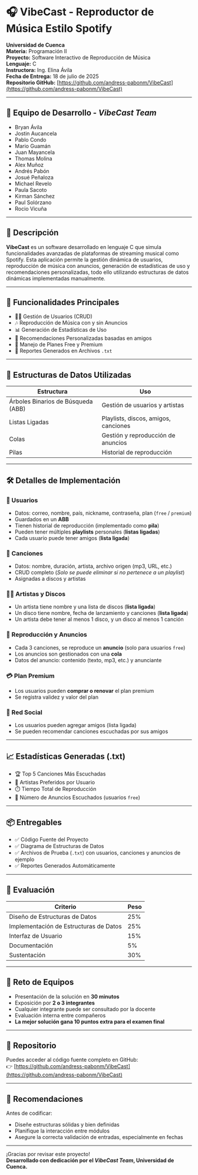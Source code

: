 # 🎧 VibeCast - Reproductor de Música Estilo Spotify

**Universidad de Cuenca**  
**Materia:** Programación II  
**Proyecto:** Software Interactivo de Reproducción de Música  
**Lenguaje:** C  
**Instructora:** Ing. Elina Ávila  
**Fecha de Entrega:** 18 de julio de 2025  
**Repositorio GitHub:** [https://github.com/andress-pabonm/VibeCast](https://github.com/andress-pabonm/VibeCast)

---

## 👥 Equipo de Desarrollo - *VibeCast Team*

- Bryan Ávila  
- Jostin Aucancela  
- Pablo Condo  
- Mario Guamán  
- Juan Mayancela  
- Thomas Molina  
- Alex Muñoz  
- Andrés Pabón  
- Josué Peñaloza  
- Michael Revelo  
- Paula Sacoto  
- Kirman Sánchez  
- Paul Solórzano  
- Rocio Vicuña  

---

## 📌 Descripción

**VibeCast** es un software desarrollado en lenguaje C que simula funcionalidades avanzadas de plataformas de streaming musical como Spotify. Esta aplicación permite la gestión dinámica de usuarios, reproducción de música con anuncios, generación de estadísticas de uso y recomendaciones personalizadas, todo ello utilizando estructuras de datos dinámicas implementadas manualmente.

---

## 🧠 Funcionalidades Principales

- 🧍‍♂️ Gestión de Usuarios (CRUD)
- 🎶 Reproducción de Música con y sin Anuncios
- 📊 Generación de Estadísticas de Uso
- 🤖 Recomendaciones Personalizadas basadas en amigos
- 🔐 Manejo de Planes Free y Premium
- 🧾 Reportes Generados en Archivos `.txt`

---

## 🧱 Estructuras de Datos Utilizadas

| Estructura | Uso |
|-----------|-----|
| Árboles Binarios de Búsqueda (ABB) | Gestión de usuarios y artistas |
| Listas Ligadas | Playlists, discos, amigos, canciones |
| Colas | Gestión y reproducción de anuncios |
| Pilas | Historial de reproducción |

---

## 🛠️ Detalles de Implementación

### 👤 Usuarios
- Datos: correo, nombre, país, nickname, contraseña, plan (`free` / `premium`)
- Guardados en un **ABB**
- Tienen historial de reproducción (implementado como **pila**)
- Pueden tener múltiples **playlists** personales (**listas ligadas**)
- Cada usuario puede tener amigos (**lista ligada**)

### 🎵 Canciones
- Datos: nombre, duración, artista, archivo origen (mp3, URL, etc.)
- CRUD completo (*Solo se puede eliminar si no pertenece a un playlist*)
- Asignadas a discos y artistas

### 👩‍🎤 Artistas y Discos
- Un artista tiene nombre y una lista de discos (**lista ligada**)
- Un disco tiene nombre, fecha de lanzamiento y canciones (**lista ligada**)
- Un artista debe tener al menos 1 disco, y un disco al menos 1 canción

### 📃 Reproducción y Anuncios
- Cada 3 canciones, se reproduce un **anuncio** (solo para usuarios `free`)
- Los anuncios son gestionados con una **cola**
- Datos del anuncio: contenido (texto, mp3, etc.) y anunciante

### 💳 Plan Premium
- Los usuarios pueden **comprar o renovar** el plan premium
- Se registra validez y valor del plan

### 🤝 Red Social
- Los usuarios pueden agregar amigos (lista ligada)
- Se pueden recomendar canciones escuchadas por sus amigos

---

## 📈 Estadísticas Generadas (.txt)

- 🏆 Top 5 Canciones Más Escuchadas  
- 🎤 Artistas Preferidos por Usuario  
- ⏱️ Tiempo Total de Reproducción  
- 📢 Número de Anuncios Escuchados (usuarios `free`)

---

## 📦 Entregables

- ✅ Código Fuente del Proyecto
- ✅ Diagrama de Estructuras de Datos
- ✅ Archivos de Prueba (`.txt`) con usuarios, canciones y anuncios de ejemplo
- ✅ Reportes Generados Automáticamente

---

## 🧪 Evaluación

| Criterio | Peso |
|---------|------|
| Diseño de Estructuras de Datos | 25% |
| Implementación de Estructuras de Datos | 25% |
| Interfaz de Usuario | 15% |
| Documentación | 5% |
| Sustentación | 30% |

---

## 🎯 Reto de Equipos

- Presentación de la solución en **30 minutos**
- Exposición por **2 o 3 integrantes**
- Cualquier integrante puede ser consultado por la docente
- Evaluación interna entre compañeros
- **La mejor solución gana 10 puntos extra para el examen final**

---

## 🔗 Repositorio

Puedes acceder al código fuente completo en GitHub:  
👉 [https://github.com/andress-pabonm/VibeCast](https://github.com/andress-pabonm/VibeCast)

---

## 🚀 Recomendaciones

Antes de codificar:
- Diseñe estructuras sólidas y bien definidas
- Planifique la interacción entre módulos
- Asegure la correcta validación de entradas, especialmente en fechas

---

¡Gracias por revisar este proyecto!  
**Desarrollado con dedicación por el *VibeCast Team*, Universidad de Cuenca.**
